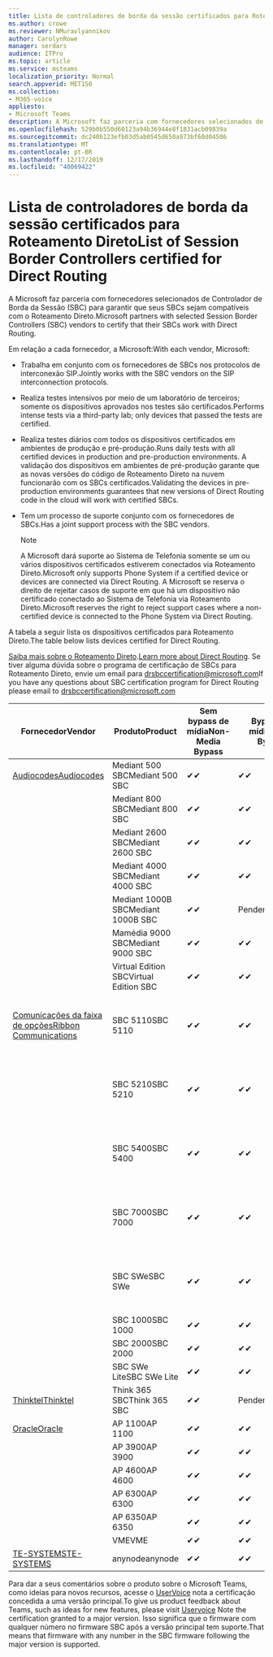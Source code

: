 ```yaml
---
title: Lista de controladores de borda da sessão certificados para Roteamento Direto
ms.author: crowe
ms.reviewer: NMuravlyannikov
author: CarolynRowe
manager: serdars
audience: ITPro
ms.topic: article
ms.service: msteams
localization_priority: Normal
search.appverid: MET150
ms.collection:
- M365-voice
appliesto:
- Microsoft Teams
description: A Microsoft faz parceria com fornecedores selecionados de SBC (controlador de borda da sessão) para garantir que seus SBCs sejam compatíveis com o Roteamento Direto.
ms.openlocfilehash: 529b0b550d60123a94b36944e8f1831acb09839a
ms.sourcegitcommit: dc240b123efb03d5ab0545d650a973bf60d04506
ms.translationtype: MT
ms.contentlocale: pt-BR
ms.lasthandoff: 12/17/2019
ms.locfileid: "40069422"
---
```

# <a name="list-of-session-border-controllers-certified-for-direct-routing"></a><span data-ttu-id="30e74-103">Lista de controladores de borda da sessão certificados para Roteamento Direto</span><span class="sxs-lookup"><span data-stu-id="30e74-103">List of Session Border Controllers certified for Direct Routing</span></span>

<span data-ttu-id="30e74-104">A Microsoft faz parceria com fornecedores selecionados de Controlador de Borda da Sessão (SBC) para garantir que seus SBCs sejam compatíveis com o Roteamento Direto.</span><span class="sxs-lookup"><span data-stu-id="30e74-104">Microsoft partners with selected Session Border Controllers (SBC) vendors to certify that their SBCs work with Direct Routing.</span></span> 

<span data-ttu-id="30e74-105">Em relação a cada fornecedor, a Microsoft:</span><span class="sxs-lookup"><span data-stu-id="30e74-105">With each vendor, Microsoft:</span></span> 

- <span data-ttu-id="30e74-106">Trabalha em conjunto com os fornecedores de SBCs nos protocolos de interconexão SIP.</span><span class="sxs-lookup"><span data-stu-id="30e74-106">Jointly works with the SBC vendors on the SIP interconnection protocols.</span></span>
- <span data-ttu-id="30e74-107">Realiza testes intensivos por meio de um laboratório de terceiros; somente os dispositivos aprovados nos testes são certificados.</span><span class="sxs-lookup"><span data-stu-id="30e74-107">Performs intense tests via a third-party lab; only devices that passed the tests are certified.</span></span> 
- <span data-ttu-id="30e74-108">Realiza testes diários com todos os dispositivos certificados em ambientes de produção e pré-produção.</span><span class="sxs-lookup"><span data-stu-id="30e74-108">Runs daily tests with all certified devices in production and pre-production environments.</span></span> <span data-ttu-id="30e74-109">A validação dos dispositivos em ambientes de pré-produção garante que as novas versões do código de Roteamento Direto na nuvem funcionarão com os SBCs certificados.</span><span class="sxs-lookup"><span data-stu-id="30e74-109">Validating the devices in pre-production environments guarantees that new versions of Direct Routing code in the cloud will work with certified SBCs.</span></span> 
- <span data-ttu-id="30e74-110">Tem um processo de suporte conjunto com os fornecedores de SBCs.</span><span class="sxs-lookup"><span data-stu-id="30e74-110">Has a joint support process with the SBC vendors.</span></span>


  > [!NOTE]
  > <span data-ttu-id="30e74-111">A Microsoft dará suporte ao Sistema de Telefonia somente se um ou vários dispositivos certificados estiverem conectados via Roteamento Direto.</span><span class="sxs-lookup"><span data-stu-id="30e74-111">Microsoft only supports Phone System if a certified device or devices are connected via Direct Routing.</span></span> <span data-ttu-id="30e74-112">A Microsoft se reserva o direito de rejeitar casos de suporte em que há um dispositivo não certificado conectado ao Sistema de Telefonia via Roteamento Direto.</span><span class="sxs-lookup"><span data-stu-id="30e74-112">Microsoft reserves the right to reject support cases where a non-certified device is connected to the Phone System via Direct Routing.</span></span> 

<span data-ttu-id="30e74-113">A tabela a seguir lista os dispositivos certificados para Roteamento Direto.</span><span class="sxs-lookup"><span data-stu-id="30e74-113">The table below lists devices certified for Direct Routing.</span></span> 

<span data-ttu-id="30e74-114">[Saiba mais sobre o Roteamento Direto](https://aka.ms/dr).</span><span class="sxs-lookup"><span data-stu-id="30e74-114">[Learn more about Direct Routing](https://aka.ms/dr).</span></span> <span data-ttu-id="30e74-115">Se tiver alguma dúvida sobre o programa de certificação de SBCs para Roteamento Direto, envie um email para drsbccertification@microsoft.com</span><span class="sxs-lookup"><span data-stu-id="30e74-115">If you have any questions about SBC certification program for Direct Routing please email to drsbccertification@microsoft.com</span></span>


|                                                       <span data-ttu-id="30e74-116">Fornecedor</span><span class="sxs-lookup"><span data-stu-id="30e74-116">Vendor</span></span>                                                        |       <span data-ttu-id="30e74-117">Produto</span><span class="sxs-lookup"><span data-stu-id="30e74-117">Product</span></span>       | <span data-ttu-id="30e74-118">Sem bypass de mídia</span><span class="sxs-lookup"><span data-stu-id="30e74-118">Non-Media Bypass</span></span> | <span data-ttu-id="30e74-119">Bypass de mídia</span><span class="sxs-lookup"><span data-stu-id="30e74-119">Media Bypass</span></span> | <span data-ttu-id="30e74-120">Versão do software</span><span class="sxs-lookup"><span data-stu-id="30e74-120">Software Version</span></span> | <span data-ttu-id="30e74-121">Vaidated com provedores E911</span><span class="sxs-lookup"><span data-stu-id="30e74-121">Vaidated with E911 providers</span></span> | <span data-ttu-id="30e74-122">Compatível com ELIN</span><span class="sxs-lookup"><span data-stu-id="30e74-122">ELIN capable</span></span>
|---------------------------------------------------------------------------------------------------------------------|---------------------|------------------|--------------|------------------|-----------------|------------------|
| [<span data-ttu-id="30e74-123">Audiocodes</span><span class="sxs-lookup"><span data-stu-id="30e74-123">Audiocodes</span></span>](https://www.audiocodes.com/solutions-products/products/products-for-microsoft-365/direct-routing-for-microsoft-teams) |   <span data-ttu-id="30e74-124">Mediant 500 SBC</span><span class="sxs-lookup"><span data-stu-id="30e74-124">Mediant 500 SBC</span></span>   |     <span data-ttu-id="30e74-125">&#10004;</span><span class="sxs-lookup"><span data-stu-id="30e74-125">&#10004;</span></span>     |   <span data-ttu-id="30e74-126">&#10004;</span><span class="sxs-lookup"><span data-stu-id="30e74-126">&#10004;</span></span>    |  <span data-ttu-id="30e74-127">7.20 a. 250</span><span class="sxs-lookup"><span data-stu-id="30e74-127">7.20A.250</span></span>   |
|                                                                                                                     |   <span data-ttu-id="30e74-128">Mediant 800 SBC</span><span class="sxs-lookup"><span data-stu-id="30e74-128">Mediant 800 SBC</span></span>   |     <span data-ttu-id="30e74-129">&#10004;</span><span class="sxs-lookup"><span data-stu-id="30e74-129">&#10004;</span></span>     |   <span data-ttu-id="30e74-130">&#10004;</span><span class="sxs-lookup"><span data-stu-id="30e74-130">&#10004;</span></span>     |  <span data-ttu-id="30e74-131">7.20 a. 250</span><span class="sxs-lookup"><span data-stu-id="30e74-131">7.20A.250</span></span>   |    |    |
|                                                                                                                     |  <span data-ttu-id="30e74-132">Mediant 2600 SBC</span><span class="sxs-lookup"><span data-stu-id="30e74-132">Mediant 2600 SBC</span></span>   |     <span data-ttu-id="30e74-133">&#10004;</span><span class="sxs-lookup"><span data-stu-id="30e74-133">&#10004;</span></span>     |   <span data-ttu-id="30e74-134">&#10004;</span><span class="sxs-lookup"><span data-stu-id="30e74-134">&#10004;</span></span>    |  <span data-ttu-id="30e74-135">7.20 a. 250</span><span class="sxs-lookup"><span data-stu-id="30e74-135">7.20A.250</span></span>   |     |    |    
|                                                                                                                     |  <span data-ttu-id="30e74-136">Mediant 4000 SBC</span><span class="sxs-lookup"><span data-stu-id="30e74-136">Mediant 4000 SBC</span></span>   |     <span data-ttu-id="30e74-137">&#10004;</span><span class="sxs-lookup"><span data-stu-id="30e74-137">&#10004;</span></span>     |   <span data-ttu-id="30e74-138">&#10004;</span><span class="sxs-lookup"><span data-stu-id="30e74-138">&#10004;</span></span>     |  <span data-ttu-id="30e74-139">7.20 a. 250</span><span class="sxs-lookup"><span data-stu-id="30e74-139">7.20A.250</span></span>   |     |    |    
|                                                                                                                     | <span data-ttu-id="30e74-140">Mediant 1000B SBC</span><span class="sxs-lookup"><span data-stu-id="30e74-140">Mediant 1000B  SBC</span></span>  |     <span data-ttu-id="30e74-141">&#10004;</span><span class="sxs-lookup"><span data-stu-id="30e74-141">&#10004;</span></span>     |   <span data-ttu-id="30e74-142">Pendente</span><span class="sxs-lookup"><span data-stu-id="30e74-142">Pending</span></span>     |  <span data-ttu-id="30e74-143">7.20 a. 250</span><span class="sxs-lookup"><span data-stu-id="30e74-143">7.20A.250</span></span>  |    |    |    
|                                                                                                                     | <span data-ttu-id="30e74-144">Mamédia 9000 SBC</span><span class="sxs-lookup"><span data-stu-id="30e74-144">Mediant 9000  SBC</span></span>  |     <span data-ttu-id="30e74-145">&#10004;</span><span class="sxs-lookup"><span data-stu-id="30e74-145">&#10004;</span></span>     |   <span data-ttu-id="30e74-146">&#10004;</span><span class="sxs-lookup"><span data-stu-id="30e74-146">&#10004;</span></span>     |  <span data-ttu-id="30e74-147">7.20 a. 250</span><span class="sxs-lookup"><span data-stu-id="30e74-147">7.20A.250</span></span>   |    |    |                                                                       
|                                                                                                                     | <span data-ttu-id="30e74-148">Virtual Edition SBC</span><span class="sxs-lookup"><span data-stu-id="30e74-148">Virtual Edition SBC</span></span> |     <span data-ttu-id="30e74-149">&#10004;</span><span class="sxs-lookup"><span data-stu-id="30e74-149">&#10004;</span></span>     |   <span data-ttu-id="30e74-150">&#10004;</span><span class="sxs-lookup"><span data-stu-id="30e74-150">&#10004;</span></span>     |  <span data-ttu-id="30e74-151">7.20 a. 250</span><span class="sxs-lookup"><span data-stu-id="30e74-151">7.20A.250</span></span> |    |    |    
|  [<span data-ttu-id="30e74-152">Comunicações da faixa de opções</span><span class="sxs-lookup"><span data-stu-id="30e74-152">Ribbon Communications</span></span>](https://ribboncommunications.com/solutions/enterprise-solutions/microsoft-skype-business)  |      <span data-ttu-id="30e74-153">SBC 5110</span><span class="sxs-lookup"><span data-stu-id="30e74-153">SBC 5110</span></span>       |     <span data-ttu-id="30e74-154">&#10004;</span><span class="sxs-lookup"><span data-stu-id="30e74-154">&#10004;</span></span>     |   <span data-ttu-id="30e74-155">&#10004;</span><span class="sxs-lookup"><span data-stu-id="30e74-155">&#10004;</span></span>    |       <span data-ttu-id="30e74-156">V6.2</span><span class="sxs-lookup"><span data-stu-id="30e74-156">V6.2</span></span>       |  <span data-ttu-id="30e74-157">Inentrada ERS</span><span class="sxs-lookup"><span data-stu-id="30e74-157">Intrado ERS</span></span> <br><span data-ttu-id="30e74-158">Inentrada EGW</span><span class="sxs-lookup"><span data-stu-id="30e74-158">Intrado EGW</span></span> |   <span data-ttu-id="30e74-159">Não</span><span class="sxs-lookup"><span data-stu-id="30e74-159">No</span></span> |    
|                                                                                                                     |      <span data-ttu-id="30e74-160">SBC 5210</span><span class="sxs-lookup"><span data-stu-id="30e74-160">SBC 5210</span></span>       |     <span data-ttu-id="30e74-161">&#10004;</span><span class="sxs-lookup"><span data-stu-id="30e74-161">&#10004;</span></span>     |  <span data-ttu-id="30e74-162">&#10004;</span><span class="sxs-lookup"><span data-stu-id="30e74-162">&#10004;</span></span>    |       <span data-ttu-id="30e74-163">V6.2</span><span class="sxs-lookup"><span data-stu-id="30e74-163">V6.2</span></span>       |   <span data-ttu-id="30e74-164">Inentrada ERS</span><span class="sxs-lookup"><span data-stu-id="30e74-164">Intrado ERS</span></span> <br><span data-ttu-id="30e74-165">Inentrada EGW</span><span class="sxs-lookup"><span data-stu-id="30e74-165">Intrado EGW</span></span>  | <span data-ttu-id="30e74-166">Não</span><span class="sxs-lookup"><span data-stu-id="30e74-166">No</span></span>   |    
|                                                                                                                     |      <span data-ttu-id="30e74-167">SBC 5400</span><span class="sxs-lookup"><span data-stu-id="30e74-167">SBC 5400</span></span>       |     <span data-ttu-id="30e74-168">&#10004;</span><span class="sxs-lookup"><span data-stu-id="30e74-168">&#10004;</span></span>     |   <span data-ttu-id="30e74-169">&#10004;</span><span class="sxs-lookup"><span data-stu-id="30e74-169">&#10004;</span></span>   |       <span data-ttu-id="30e74-170">V6.2</span><span class="sxs-lookup"><span data-stu-id="30e74-170">V6.2</span></span>       |  <span data-ttu-id="30e74-171">Inentrada ERS</span><span class="sxs-lookup"><span data-stu-id="30e74-171">Intrado ERS</span></span> <br><span data-ttu-id="30e74-172">Inentrada EGW</span><span class="sxs-lookup"><span data-stu-id="30e74-172">Intrado EGW</span></span>    |<span data-ttu-id="30e74-173">Não</span><span class="sxs-lookup"><span data-stu-id="30e74-173">No</span></span>|    
|                                                                                                                     |      <span data-ttu-id="30e74-174">SBC 7000</span><span class="sxs-lookup"><span data-stu-id="30e74-174">SBC 7000</span></span>       |     <span data-ttu-id="30e74-175">&#10004;</span><span class="sxs-lookup"><span data-stu-id="30e74-175">&#10004;</span></span>     |   <span data-ttu-id="30e74-176">&#10004;</span><span class="sxs-lookup"><span data-stu-id="30e74-176">&#10004;</span></span>    |       <span data-ttu-id="30e74-177">V6.2</span><span class="sxs-lookup"><span data-stu-id="30e74-177">V6.2</span></span>       |   <span data-ttu-id="30e74-178">Inentrada ERS</span><span class="sxs-lookup"><span data-stu-id="30e74-178">Intrado ERS</span></span> <br><span data-ttu-id="30e74-179">Inentrada EGW</span><span class="sxs-lookup"><span data-stu-id="30e74-179">Intrado EGW</span></span>  |  <span data-ttu-id="30e74-180">Não</span><span class="sxs-lookup"><span data-stu-id="30e74-180">No</span></span>  |    
|                                                                                                                     |       <span data-ttu-id="30e74-181">SBC SWe</span><span class="sxs-lookup"><span data-stu-id="30e74-181">SBC SWe</span></span>       |     <span data-ttu-id="30e74-182">&#10004;</span><span class="sxs-lookup"><span data-stu-id="30e74-182">&#10004;</span></span>     |   <span data-ttu-id="30e74-183">&#10004;</span><span class="sxs-lookup"><span data-stu-id="30e74-183">&#10004;</span></span>   |       <span data-ttu-id="30e74-184">V6.2</span><span class="sxs-lookup"><span data-stu-id="30e74-184">V6.2</span></span>       |   <span data-ttu-id="30e74-185">Inentrada ERS</span><span class="sxs-lookup"><span data-stu-id="30e74-185">Intrado ERS</span></span> <br><span data-ttu-id="30e74-186">Inentrada EGW</span><span class="sxs-lookup"><span data-stu-id="30e74-186">Intrado EGW</span></span> |   <span data-ttu-id="30e74-187">Não</span><span class="sxs-lookup"><span data-stu-id="30e74-187">No</span></span> |    
|                                                                                                                     |      <span data-ttu-id="30e74-188">SBC 1000</span><span class="sxs-lookup"><span data-stu-id="30e74-188">SBC 1000</span></span>       |     <span data-ttu-id="30e74-189">&#10004;</span><span class="sxs-lookup"><span data-stu-id="30e74-189">&#10004;</span></span>     |   <span data-ttu-id="30e74-190">&#10004;</span><span class="sxs-lookup"><span data-stu-id="30e74-190">&#10004;</span></span>    |      <span data-ttu-id="30e74-191">v8.0.1</span><span class="sxs-lookup"><span data-stu-id="30e74-191">v8.0.1</span></span>     |     |    |    
|                                                                                                                     |      <span data-ttu-id="30e74-192">SBC 2000</span><span class="sxs-lookup"><span data-stu-id="30e74-192">SBC 2000</span></span>       |     <span data-ttu-id="30e74-193">&#10004;</span><span class="sxs-lookup"><span data-stu-id="30e74-193">&#10004;</span></span>     |   <span data-ttu-id="30e74-194">&#10004;</span><span class="sxs-lookup"><span data-stu-id="30e74-194">&#10004;</span></span>   |     <span data-ttu-id="30e74-195">v8.0.1</span><span class="sxs-lookup"><span data-stu-id="30e74-195">v8.0.1</span></span>     |    |    |    
|                                                                                                                     |    <span data-ttu-id="30e74-196">SBC SWe Lite</span><span class="sxs-lookup"><span data-stu-id="30e74-196">SBC SWe Lite</span></span>     |     <span data-ttu-id="30e74-197">&#10004;</span><span class="sxs-lookup"><span data-stu-id="30e74-197">&#10004;</span></span>     |  <span data-ttu-id="30e74-198">&#10004;</span><span class="sxs-lookup"><span data-stu-id="30e74-198">&#10004;</span></span>    |      <span data-ttu-id="30e74-199">v8.0.1</span><span class="sxs-lookup"><span data-stu-id="30e74-199">v8.0.1</span></span>    |     |    |    
|                     [<span data-ttu-id="30e74-200">Thinktel</span><span class="sxs-lookup"><span data-stu-id="30e74-200">Thinktel</span></span>](https://www.thinktel.ca/services/think-365/think-365-overview/)                      |    <span data-ttu-id="30e74-201">Think 365 SBC</span><span class="sxs-lookup"><span data-stu-id="30e74-201">Think 365 SBC</span></span>    |     <span data-ttu-id="30e74-202">&#10004;</span><span class="sxs-lookup"><span data-stu-id="30e74-202">&#10004;</span></span>     |   <span data-ttu-id="30e74-203">Pendente</span><span class="sxs-lookup"><span data-stu-id="30e74-203">Pending</span></span>    |       <span data-ttu-id="30e74-204">V1.4</span><span class="sxs-lookup"><span data-stu-id="30e74-204">V1.4</span></span>       |     |    |    
|                     [<span data-ttu-id="30e74-205">Oracle</span><span class="sxs-lookup"><span data-stu-id="30e74-205">Oracle</span></span>](https://www.oracle.com/industries/communications/enterprise-session-border-controller/microsoft.html)                      |    <span data-ttu-id="30e74-206">AP 1100</span><span class="sxs-lookup"><span data-stu-id="30e74-206">AP 1100</span></span>      |    <span data-ttu-id="30e74-207">&#10004;</span><span class="sxs-lookup"><span data-stu-id="30e74-207">&#10004;</span></span>     |    <span data-ttu-id="30e74-208">&#10004;</span><span class="sxs-lookup"><span data-stu-id="30e74-208">&#10004;</span></span>    |   <span data-ttu-id="30e74-209">8.3.0.0.1</span><span class="sxs-lookup"><span data-stu-id="30e74-209">8.3.0.0.1</span></span> |    |    |    
|                                                                                                                    |    <span data-ttu-id="30e74-210">AP 3900</span><span class="sxs-lookup"><span data-stu-id="30e74-210">AP 3900</span></span>           |    <span data-ttu-id="30e74-211">&#10004;</span><span class="sxs-lookup"><span data-stu-id="30e74-211">&#10004;</span></span>     |    <span data-ttu-id="30e74-212">&#10004;</span><span class="sxs-lookup"><span data-stu-id="30e74-212">&#10004;</span></span>   |   <span data-ttu-id="30e74-213">8.3.0.0.1</span><span class="sxs-lookup"><span data-stu-id="30e74-213">8.3.0.0.1</span></span>  |    |    |    
|                                                                                                                    |      <span data-ttu-id="30e74-214">AP 4600</span><span class="sxs-lookup"><span data-stu-id="30e74-214">AP 4600</span></span>         |    <span data-ttu-id="30e74-215">&#10004;</span><span class="sxs-lookup"><span data-stu-id="30e74-215">&#10004;</span></span>   |    <span data-ttu-id="30e74-216">&#10004;</span><span class="sxs-lookup"><span data-stu-id="30e74-216">&#10004;</span></span>     |     <span data-ttu-id="30e74-217">8.3.0.0.1</span><span class="sxs-lookup"><span data-stu-id="30e74-217">8.3.0.0.1</span></span>  |   |    |    
|                                                                                                                    |      <span data-ttu-id="30e74-218">AP 6300</span><span class="sxs-lookup"><span data-stu-id="30e74-218">AP 6300</span></span>         |    <span data-ttu-id="30e74-219">&#10004;</span><span class="sxs-lookup"><span data-stu-id="30e74-219">&#10004;</span></span>   |    <span data-ttu-id="30e74-220">&#10004;</span><span class="sxs-lookup"><span data-stu-id="30e74-220">&#10004;</span></span>     |     <span data-ttu-id="30e74-221">8.3.0.0.1</span><span class="sxs-lookup"><span data-stu-id="30e74-221">8.3.0.0.1</span></span>  |   |    |    
|                                                                                                                   |      <span data-ttu-id="30e74-222">AP 6350</span><span class="sxs-lookup"><span data-stu-id="30e74-222">AP 6350</span></span>           |    <span data-ttu-id="30e74-223">&#10004;</span><span class="sxs-lookup"><span data-stu-id="30e74-223">&#10004;</span></span>   |    <span data-ttu-id="30e74-224">&#10004;</span><span class="sxs-lookup"><span data-stu-id="30e74-224">&#10004;</span></span>    |     <span data-ttu-id="30e74-225">8.3.0.0.1</span><span class="sxs-lookup"><span data-stu-id="30e74-225">8.3.0.0.1</span></span>  |        |    |                                            
|                                                                                                                    |      <span data-ttu-id="30e74-226">VME</span><span class="sxs-lookup"><span data-stu-id="30e74-226">VME</span></span>           |    <span data-ttu-id="30e74-227">&#10004;</span><span class="sxs-lookup"><span data-stu-id="30e74-227">&#10004;</span></span>    |    <span data-ttu-id="30e74-228">&#10004;</span><span class="sxs-lookup"><span data-stu-id="30e74-228">&#10004;</span></span>    |     <span data-ttu-id="30e74-229">8.3.0.0.1</span><span class="sxs-lookup"><span data-stu-id="30e74-229">8.3.0.0.1</span></span>   |    |    |    
|                     [<span data-ttu-id="30e74-230">TE-SYSTEMS</span><span class="sxs-lookup"><span data-stu-id="30e74-230">TE-SYSTEMS</span></span>](https://www.anynode.de/anynode-and-microsoft-teams/)                               |     <span data-ttu-id="30e74-231">anynode</span><span class="sxs-lookup"><span data-stu-id="30e74-231">anynode</span></span>         |     <span data-ttu-id="30e74-232">&#10004;</span><span class="sxs-lookup"><span data-stu-id="30e74-232">&#10004;</span></span>   |  <span data-ttu-id="30e74-233">&#10004;</span><span class="sxs-lookup"><span data-stu-id="30e74-233">&#10004;</span></span>   |      <span data-ttu-id="30e74-234">v3.16.2</span><span class="sxs-lookup"><span data-stu-id="30e74-234">v3.16.2</span></span>      |     |    |    

<span data-ttu-id="30e74-235">Para dar a seus comentários sobre o produto sobre o Microsoft Teams, como ideias para novos recursos, acesse o [UserVoice](https://microsoftteams.uservoice.com) nota a certificação concedida a uma versão principal.</span><span class="sxs-lookup"><span data-stu-id="30e74-235">To give us product feedback about Teams, such as ideas for new features, please visit [Uservoice](https://microsoftteams.uservoice.com) Note the certification granted to a major version.</span></span> <span data-ttu-id="30e74-236">Isso significa que o firmware com qualquer número no firmware SBC após a versão principal tem suporte.</span><span class="sxs-lookup"><span data-stu-id="30e74-236">That means that firmware with any number in the SBC firmware following the major version is supported.</span></span>
